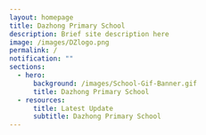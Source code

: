 ```yaml
---
layout: homepage
title: Dazhong Primary School
description: Brief site description here
image: /images/DZlogo.png
permalink: /
notification: ""
sections:
  - hero:
      background: /images/School-Gif-Banner.gif
      title: Dazhong Primary School
  - resources:
      title: Latest Update
      subtitle: Dazhong Primary School
---
```

